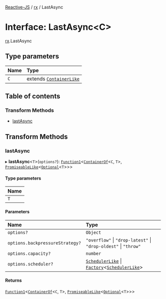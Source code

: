 [Reactive-JS](../README.md) / [rx](../modules/rx.md) / LastAsync

# Interface: LastAsync<C\>

[rx](../modules/rx.md).LastAsync

## Type parameters

| Name | Type |
| :------ | :------ |
| `C` | extends [`ContainerLike`](containers.ContainerLike.md) |

## Table of contents

### Transform Methods

- [lastAsync](rx.LastAsync.md#lastasync)

## Transform Methods

### lastAsync

▸ **lastAsync**<`T`\>(`options?`): [`Function1`](../modules/functions.md#function1)<[`ContainerOf`](../modules/containers.md#containerof)<`C`, `T`\>, [`PromiseableLike`](containers.PromiseableLike.md)<[`Optional`](../modules/functions.md#optional)<`T`\>\>\>

#### Type parameters

| Name |
| :------ |
| `T` |

#### Parameters

| Name | Type |
| :------ | :------ |
| `options?` | `Object` |
| `options.backpressureStrategy?` | ``"overflow"`` \| ``"drop-latest"`` \| ``"drop-oldest"`` \| ``"throw"`` |
| `options.capacity?` | `number` |
| `options.scheduler?` | [`SchedulerLike`](scheduling.SchedulerLike.md) \| [`Factory`](../modules/functions.md#factory)<[`SchedulerLike`](scheduling.SchedulerLike.md)\> |

#### Returns

[`Function1`](../modules/functions.md#function1)<[`ContainerOf`](../modules/containers.md#containerof)<`C`, `T`\>, [`PromiseableLike`](containers.PromiseableLike.md)<[`Optional`](../modules/functions.md#optional)<`T`\>\>\>
